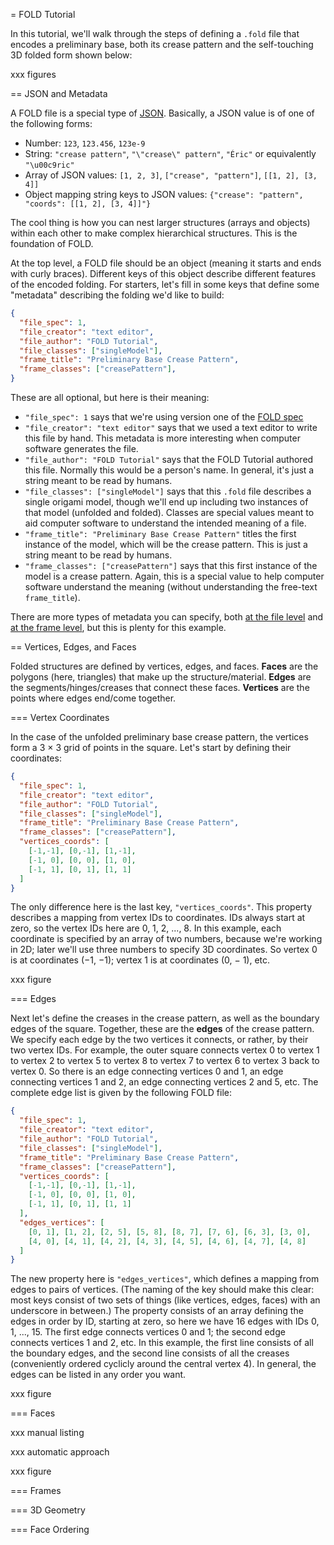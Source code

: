 = FOLD Tutorial

In this tutorial, we'll walk through the steps of defining a `.fold` file
that encodes a preliminary base, both its crease pattern and the self-touching
3D folded form shown below:

xxx figures

== JSON and Metadata

A FOLD file is a special type of [JSON](http://json.org/).  Basically,
a JSON value is of one of the following forms:

* Number: `123`, `123.456`, `123e-9`
* String: `"crease pattern"`, `"\"crease\" pattern"`,
  `"Éric"` or equivalently `"\u00c9ric"`
* Array of JSON values: `[1, 2, 3]`, `["crease", "pattern"]`,
  `[[1, 2], [3, 4]]`
* Object mapping string keys to JSON values:
  `{"crease": "pattern", "coords": [[1, 2], [3, 4]]"}`

The cool thing is how you can nest larger structures (arrays and objects)
within each other to make complex hierarchical structures.  This is the
foundation of FOLD.

At the top level, a FOLD file should be an object (meaning it starts and
ends with curly braces).  Different keys of this object describe different
features of the encoded folding.  For starters, let's fill in some keys
that define some "metadata" describing the folding we'd like to build:

```json
{
  "file_spec": 1,
  "file_creator": "text editor",
  "file_author": "FOLD Tutorial",
  "file_classes": ["singleModel"],
  "frame_title": "Preliminary Base Crease Pattern",
  "frame_classes": ["creasePattern"],
}
```

These are all optional, but here is their meaning:

* `"file_spec": 1` says that we're using version one of the
  [FOLD spec](https://github.com/edemaine/fold/blob/master/doc/spec.md)
* `"file_creator": "text editor"` says that we used a text editor
  to write this file by hand.  This metadata is more interesting when
  computer software generates the file.
* `"file_author": "FOLD Tutorial"` says that the FOLD Tutorial authored
  this file.  Normally this would be a person's name.  In general,
  it's just a string meant to be read by humans.
* `"file_classes": ["singleModel"]` says that this `.fold` file describes
  a single origami model, though we'll end up including two instances of
  that model (unfolded and folded).  Classes are special values meant
  to aid computer software to understand the intended meaning of a file.
* `"frame_title": "Preliminary Base Crease Pattern"` titles the first
  instance of the model, which will be the crease pattern.  This is
  just a string meant to be read by humans.
* `"frame_classes": ["creasePattern"]` says that this first instance
  of the model is a crease pattern.  Again, this is a special value to
  help computer software understand the meaning (without understanding
  the free-text `frame_title`).

There are more types of metadata you can specify, both
[at the file level](https://github.com/edemaine/fold/blob/master/doc/spec.md#file-metadata-file_)
and
[at the frame level](https://github.com/edemaine/fold/blob/master/doc/spec.md#frame-metadata-frame_),
but this is plenty for this example.

== Vertices, Edges, and Faces

Folded structures are defined by vertices, edges, and faces.  **Faces** are
the polygons (here, triangles) that make up the structure/material.
**Edges** are the segments/hinges/creases that connect these faces.
**Vertices** are the points where edges end/come together.

=== Vertex Coordinates

In the case of the unfolded preliminary base crease pattern, the vertices
form a 3 &times; 3 grid of points in the square.  Let's start by defining
their coordinates:

```json
{
  "file_spec": 1,
  "file_creator": "text editor",
  "file_author": "FOLD Tutorial",
  "file_classes": ["singleModel"],
  "frame_title": "Preliminary Base Crease Pattern",
  "frame_classes": ["creasePattern"],
  "vertices_coords": [
    [-1,-1], [0,-1], [1,-1],
    [-1, 0], [0, 0], [1, 0],
    [-1, 1], [0, 1], [1, 1]
  ]
}
```

The only difference here is the last key, `"vertices_coords"`.
This property describes a mapping from vertex IDs to coordinates.
IDs always start at zero, so the vertex IDs here are 0, 1, 2, ..., 8.
In this example, each coordinate is specified by an array of two numbers,
because we're working in 2D; later we'll use three numbers to specify 3D
coordinates.
So vertex 0 is at coordinates (&minus;1, &minus;1); vertex 1 is at
coordinates (0, &minus; 1), etc.

xxx figure

=== Edges

Next let's define the creases in the crease pattern, as well as the
boundary edges of the square.  Together, these are the **edges** of the
crease pattern.  We specify each edge by the two vertices it connects,
or rather, by their two vertex IDs.  For example, the outer square connects
vertex 0 to vertex 1 to vertex 2 to vertex 5 to vertex 8 to vertex 7 to
vertex 6 to vertex 3 back to vertex 0.  So there is an edge connecting
vertices 0 and 1, an edge connecting vertices 1 and 2, an edge connecting
vertices 2 and 5, etc.  The complete edge list is given by the following
FOLD file:

```json
{
  "file_spec": 1,
  "file_creator": "text editor",
  "file_author": "FOLD Tutorial",
  "file_classes": ["singleModel"],
  "frame_title": "Preliminary Base Crease Pattern",
  "frame_classes": ["creasePattern"],
  "vertices_coords": [
    [-1,-1], [0,-1], [1,-1],
    [-1, 0], [0, 0], [1, 0],
    [-1, 1], [0, 1], [1, 1]
  ],
  "edges_vertices": [
    [0, 1], [1, 2], [2, 5], [5, 8], [8, 7], [7, 6], [6, 3], [3, 0],
    [4, 0], [4, 1], [4, 2], [4, 3], [4, 5], [4, 6], [4, 7], [4, 8]
  ]
}
```

The new property here is `"edges_vertices"`, which defines a mapping from
edges to pairs of vertices.  (The naming of the key should make this clear:
most keys consist of two sets of things (like vertices, edges, faces) with
an underscore in between.)  The property consists of an array defining the
edges in order by ID, starting at zero, so here we have 16 edges with IDs
0, 1, ..., 15.  The first edge connects vertices 0 and 1; the second edge
connects vertices 1 and 2, etc.  In this example, the first line consists
of all the boundary edges, and the second line consists of all the creases
(conveniently ordered cyclicly around the central vertex 4).  In general,
the edges can be listed in any order you want.

xxx figure

=== Faces

xxx manual listing

xxx automatic approach

xxx figure

=== Frames

=== 3D Geometry

=== Face Ordering
